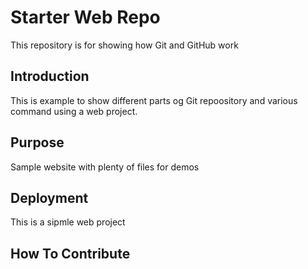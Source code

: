 # Starter Web Repo

This repository is for showing how Git and GitHub work

## Introduction

This is example to show different parts og Git repoository and various command using a web project.

## Purpose

Sample website with plenty of files for demos

## Deployment

This is  a sipmle web project
## How To Contribute
